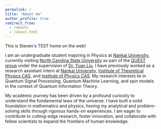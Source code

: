 ```yaml
---
permalink: /
title: "About me"
author_profile: true
redirect_from: 
  - /about/
  - /about.html
---
```

This is Steven's TEST home on the web! 

I am an undergraduate student majoring in Physics at [Nankai University](https://www.nankai.edu.cn/), currently visiting [North Carolina State University](https://www.ncsu.edu/) as part of the [QUEST group]([https://](https://yuanliu.group/)) under the supervision of [Dr. Yuan Liu](https://scholar.google.com/citations?user=5EGClVoAAAAJ). I have previously worked as a research assistant intern at [Nankai University](https://www.nankai.edu.cn/), [Institute of Theoretical Physics CAS](https://itp.cas.cn/), and [Institute of Physics CAS](https://iop.cas.cn/). My research interests lie in Quantum Signal Processing, Quantum Machine Learning, and spin models in the context of Quantum Information Theory.

My academic journey has been driven by a profound curiosity to understand the fundamental laws of the universe. I have built a solid foundation in mathematics and physics, honing my analytical and problem-solving skills through rigorous hands-on experiences. I am eager to contribute to cutting-edge research, foster innovation, and collaborate with fellow scientists to expand the frontiers of human knowledge.

